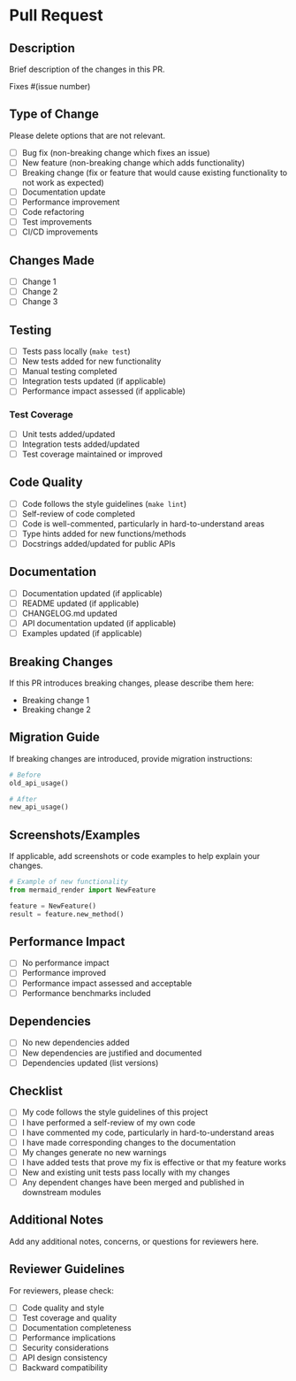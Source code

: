 # Pull Request

## Description

Brief description of the changes in this PR.

Fixes #(issue number)

## Type of Change

Please delete options that are not relevant.

- [ ] Bug fix (non-breaking change which fixes an issue)
- [ ] New feature (non-breaking change which adds functionality)
- [ ] Breaking change (fix or feature that would cause existing functionality to not work as expected)
- [ ] Documentation update
- [ ] Performance improvement
- [ ] Code refactoring
- [ ] Test improvements
- [ ] CI/CD improvements

## Changes Made

- [ ] Change 1
- [ ] Change 2
- [ ] Change 3

## Testing

- [ ] Tests pass locally (`make test`)
- [ ] New tests added for new functionality
- [ ] Manual testing completed
- [ ] Integration tests updated (if applicable)
- [ ] Performance impact assessed (if applicable)

### Test Coverage

- [ ] Unit tests added/updated
- [ ] Integration tests added/updated
- [ ] Test coverage maintained or improved

## Code Quality

- [ ] Code follows the style guidelines (`make lint`)
- [ ] Self-review of code completed
- [ ] Code is well-commented, particularly in hard-to-understand areas
- [ ] Type hints added for new functions/methods
- [ ] Docstrings added/updated for public APIs

## Documentation

- [ ] Documentation updated (if applicable)
- [ ] README updated (if applicable)
- [ ] CHANGELOG.md updated
- [ ] API documentation updated (if applicable)
- [ ] Examples updated (if applicable)

## Breaking Changes

If this PR introduces breaking changes, please describe them here:

- Breaking change 1
- Breaking change 2

## Migration Guide

If breaking changes are introduced, provide migration instructions:

```python
# Before
old_api_usage()

# After
new_api_usage()
```

## Screenshots/Examples

If applicable, add screenshots or code examples to help explain your changes.

```python
# Example of new functionality
from mermaid_render import NewFeature

feature = NewFeature()
result = feature.new_method()
```

## Performance Impact

- [ ] No performance impact
- [ ] Performance improved
- [ ] Performance impact assessed and acceptable
- [ ] Performance benchmarks included

## Dependencies

- [ ] No new dependencies added
- [ ] New dependencies are justified and documented
- [ ] Dependencies updated (list versions)

## Checklist

- [ ] My code follows the style guidelines of this project
- [ ] I have performed a self-review of my own code
- [ ] I have commented my code, particularly in hard-to-understand areas
- [ ] I have made corresponding changes to the documentation
- [ ] My changes generate no new warnings
- [ ] I have added tests that prove my fix is effective or that my feature works
- [ ] New and existing unit tests pass locally with my changes
- [ ] Any dependent changes have been merged and published in downstream modules

## Additional Notes

Add any additional notes, concerns, or questions for reviewers here.

## Reviewer Guidelines

For reviewers, please check:

- [ ] Code quality and style
- [ ] Test coverage and quality
- [ ] Documentation completeness
- [ ] Performance implications
- [ ] Security considerations
- [ ] API design consistency
- [ ] Backward compatibility
